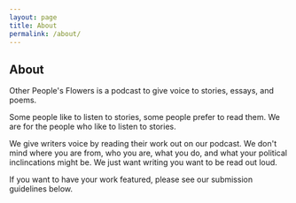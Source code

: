 ```yaml
---
layout: page
title: About
permalink: /about/
---
```


<section id="about" class="content-section text-center">
<div class="container">
<div class="row">
<div class="col-lg-8 mx-auto">
<h2>About</h2>
<p>Other People's Flowers is a podcast to give voice to stories, essays, and poems.</p>
<p>Some people like to listen to stories, some people prefer to read them. We are for the people who like to listen to stories.</p>
<p>We give writers voice by reading their work out on our podcast. We don't mind where you are from, who you are, what you do, and what your political inclincations might be. We just want writing you want to be read out loud.</p>
<p>If you want to have your work featured, please see our submission guidelines below.</p>
</div>
</div>
</div>
</section>

